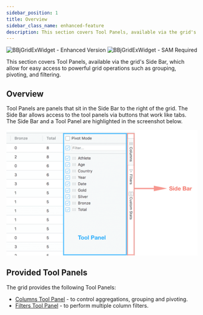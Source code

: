 ```yaml
---
sidebar_position: 1
title: Overview
sidebar_class_name: enhanced-feature
description: This section covers Tool Panels, available via the grid's Side Bar
---
```


![BBjGridExWidget - Enhanced Version](https://img.shields.io/badge/Version-Enhanced-038279)
![BBjGridExWidget - SAM Required](https://img.shields.io/badge/BBj-SAM%20required-orange)

This section covers Tool Panels, available via the grid's Side Bar, which allow for easy access to powerful grid operations such as grouping, pivoting, and filtering.

## Overview

Tool Panels are panels that sit in the Side Bar to the right of the grid. The Side Bar allows access to the tool panels via buttons that work like tabs. The Side Bar and a Tool Panel are highlighted in the screenshot below.

![BBjGridExWidget - Sidebar](./assets/sidebar.png)

## Provided Tool Panels

The grid provides the following Tool Panels:

* [Columns Tool Panel](./columns-tool-panel.md) - to control aggregations, grouping and pivoting.
* [Filters Tool Panel](./filters-tool-panel.md) - to perform multiple column filters.